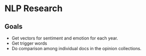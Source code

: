 NLP Research
============

Goals
-----
- Get vectors for sentiment and emotion for each year.
- Get trigger words
- Do comparison among individual docs in the opinion collections.
